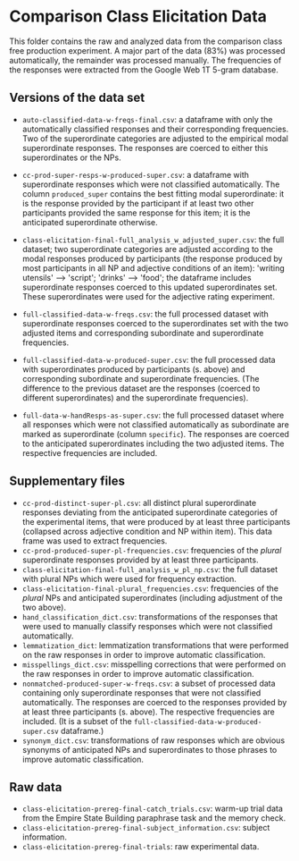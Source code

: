 # Comparison Class Elicitation Data

This folder contains the raw and analyzed data from the comparison class free production experiment. A major part of the data (83%) was processed automatically, the remainder was processed manually. The frequencies of the responses were extracted from the Google Web 1T 5-gram database.

## Versions of the data set

- `auto-classified-data-w-freqs-final.csv`: a dataframe with only the automatically classified responses and their corresponding frequencies. Two of the superordinate categories are adjusted to the empirical modal superordinate responses. The responses are coerced to either this superordinates or the NPs.
- `cc-prod-super-resps-w-produced-super.csv`: a dataframe with superordinate responses which were not classified automatically. The column `produced_super` contains the best fitting modal superordinate: it is the response provided by the participant if at least two other participants provided the same response for this item; it is the anticipated superordinate otherwise.
- `class-elicitation-final-full_analysis_w_adjusted_super.csv`: the full dataset; two superordinate categories are adjusted according to the modal responses produced by participants (the response produced by most participants in all NP and adjective conditions of an item): 'writing utensils' --> 'script'; 'drinks' --> 'food'; the dataframe includes superordinate responses coerced to this updated superordinates set. These superordinates were used for the adjective rating experiment.

- `full-classified-data-w-freqs.csv`: the full processed dataset with superordinate responses coerced to the superordinates set with the two adjusted items and corresponding subordinate and superordinate frequencies.
- `full-classified-data-w-produced-super.csv`: the full processed data with superordinates produced by participants (s. above) and corresponding subordinate and superordinate frequencies. (The difference to the previous dataset are the responses (coerced to different superordinates) and the superordinate frequencies).
- `full-data-w-handResps-as-super.csv`: the full processed dataset where all responses which were not classified automatically as subordinate are marked as superordinate (column `specific`). The responses are coerced to the anticipated superordinates including the two adjusted items. The respective frequencies are included.

## Supplementary files

- `cc-prod-distinct-super-pl.csv`: all distinct plural superordinate responses deviating from the anticipated superordinate categories of the experimental items, that were produced by at least three participants (collapsed across adjective condition and NP within item). This data frame was used to extract frequencies.
- `cc-prod-produced-super-pl-frequencies.csv`: frequencies of the _plural_ superordinate responses provided by at least three participants.
- `class-elicitation-final-full_analysis_w_pl_np.csv`: the full dataset with plural NPs which were used for frequency extraction.
- `class-elicitation-final-plural_frequencies.csv`: frequencies of the _plural_ NPs and anticipated superordinates (including adjustment of the two above).
- `hand_classification_dict.csv`: transformations of the responses that were used to manually classify responses which were not classified automatically.
- `lemmatization_dict`: lemmatization transformations that were performed on the raw responses in order to improve automatic classification.
- `misspellings_dict.csv`: misspelling corrections that were performed on the raw responses in order to improve automatic classification.
- `nonmatched-produced-super-w-freqs.csv`: a subset of processed data containing only superordinate responses that were not classified automatically. The responses are coerced to the responses provided by at least three participants (s. above). The respective frequencies are included. (It is a subset of the `full-classified-data-w-produced-super.csv` dataframe.)
- `synonym_dict.csv`: transformations of raw responses which are obvious synonyms of anticipated NPs and superordinates to those phrases to improve automatic classification.

## Raw data

- `class-elicitation-prereg-final-catch_trials.csv`: warm-up trial data from the Empire State Building paraphrase task and the memory check.
- `class-elicitation-prereg-final-subject_information.csv`: subject information.
- `class-elicitation-prereg-final-trials`: raw experimental data.
